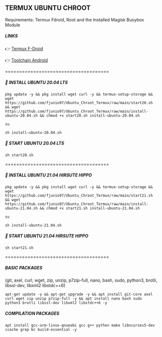 ## TERMUX UBUNTU CHROOT

Requirements: Termux Fdroid, Root and the Installed Magisk Busybox Module

##### **LINKS**
👉 [Termux F-Droid](https://f-droid.org/en/packages/com.termux/)

👉 [Toolchain Android](https://github.com/fjunio97/Ubuntu-Chroot-Termux/blob/main/Toolchain-Android.md)

=====================================
##### 📀 **INSTALL UBUNTU 20.04 LTS**
```
pkg update -y && pkg install wget curl -y && termux-setup-storage && wget https://github.com/fjunio97/Ubuntu_Chroot_Termux/raw/main/start20.sh && wget https://github.com/fjunio97/Ubuntu_Chroot_Termux/raw/main/install-ubuntu-20.04.sh && chmod +x start20.sh install-ubuntu-20.04.sh
```
```
su
```
```
sh install-ubuntu-20.04.sh
```
##### 📲 **START UBUNTU 20.04 LTS**
```
sh start20.sh
```
=====================================
##### 📀 **INSTALL UBUNTU 21.04 HIRSUTE HIPPO**
```
pkg update -y && pkg install wget curl -y && termux-setup-storage && wget https://github.com/fjunio97/Ubuntu_Chroot_Termux/raw/main/start21.sh && wget https://github.com/fjunio97/Ubuntu_Chroot_Termux/raw/main/install-ubuntu-21.04.sh && chmod +x start21.sh install-ubuntu-21.04.sh
```
```
su
```
```
sh install-ubuntu-21.04.sh
```
##### 📲 **START UBUNTU 21.04 HIRSUTE HIPPO**
```
sh start21.sh
```
=====================================

##### **BASIC PACKAGES**
(git, axel, curl, wget, zip, unzip, p7zip-full, nano, bash, sudo, python3, brotli, libssl-dev, libxml2 libstdc++6)

```
apt-get update -y && apt-get upgrade -y && apt install git-core axel curl wget zip unzip p7zip-full -y && apt install nano bash sudo python3 brotli libssl-dev libxml2 libstdc++6 -y
```

##### **COMPILATION PACKAGES**

```
apt install gcc-arm-linux-gnueabi gcc g++ python make libncurses5-dev ccache grep bc build-essential -y
```

